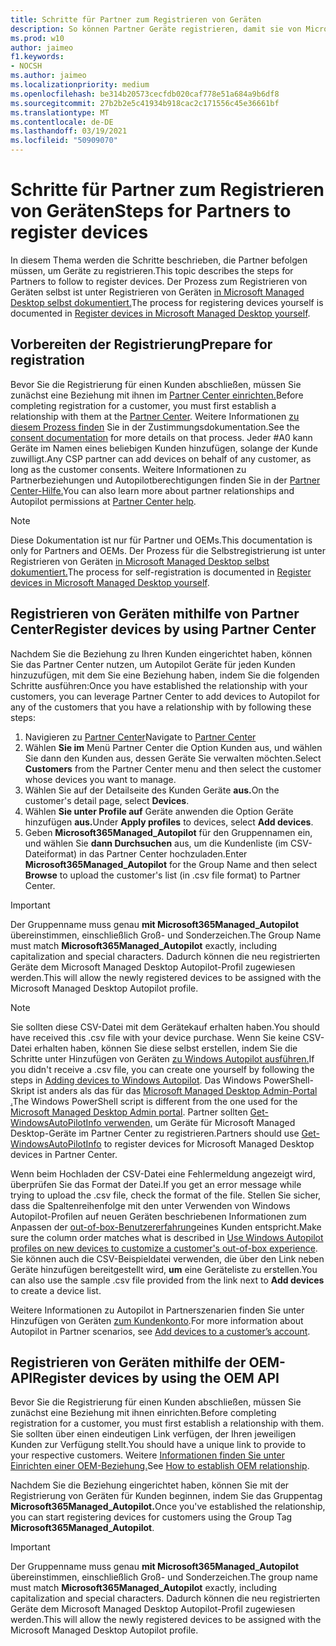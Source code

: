 ```yaml
---
title: Schritte für Partner zum Registrieren von Geräten
description: So können Partner Geräte registrieren, damit sie von Microsoft Managed Desktop verwaltet werden können
ms.prod: w10
author: jaimeo
f1.keywords:
- NOCSH
ms.author: jaimeo
ms.localizationpriority: medium
ms.openlocfilehash: be314b20573cecfdb020caf778e51a684a9b6df8
ms.sourcegitcommit: 27b2b2e5c41934b918cac2c171556c45e36661bf
ms.translationtype: MT
ms.contentlocale: de-DE
ms.lasthandoff: 03/19/2021
ms.locfileid: "50909070"
---
```

# <a name="steps-for-partners-to-register-devices"></a><span data-ttu-id="29bf0-103">Schritte für Partner zum Registrieren von Geräten</span><span class="sxs-lookup"><span data-stu-id="29bf0-103">Steps for Partners to register devices</span></span>


<span data-ttu-id="29bf0-104">In diesem Thema werden die Schritte beschrieben, die Partner befolgen müssen, um Geräte zu registrieren.</span><span class="sxs-lookup"><span data-stu-id="29bf0-104">This topic describes the steps for Partners to follow to register devices.</span></span> <span data-ttu-id="29bf0-105">Der Prozess zum Registrieren von Geräten selbst ist unter Registrieren von Geräten [in Microsoft Managed Desktop selbst dokumentiert.](register-devices-self.md)</span><span class="sxs-lookup"><span data-stu-id="29bf0-105">The process for registering devices yourself is documented in [Register devices in Microsoft Managed Desktop yourself](register-devices-self.md).</span></span>



## <a name="prepare-for-registration"></a><span data-ttu-id="29bf0-106">Vorbereiten der Registrierung</span><span class="sxs-lookup"><span data-stu-id="29bf0-106">Prepare for registration</span></span> 
<span data-ttu-id="29bf0-107">Bevor Sie die Registrierung für einen Kunden abschließen, müssen Sie zunächst eine Beziehung mit ihnen im [Partner Center einrichten.](https://partner.microsoft.com/dashboard)</span><span class="sxs-lookup"><span data-stu-id="29bf0-107">Before completing registration for a customer, you must first establish a relationship with them at the [Partner Center](https://partner.microsoft.com/dashboard).</span></span> <span data-ttu-id="29bf0-108">Weitere Informationen [zu diesem Prozess finden](/windows/deployment/windows-autopilot/registration-auth#csp-authorization) Sie in der Zustimmungsdokumentation.</span><span class="sxs-lookup"><span data-stu-id="29bf0-108">See the [consent documentation](/windows/deployment/windows-autopilot/registration-auth#csp-authorization) for more details on that process.</span></span> <span data-ttu-id="29bf0-109">Jeder #A0 kann Geräte im Namen eines beliebigen Kunden hinzufügen, solange der Kunde zuwilligt.</span><span class="sxs-lookup"><span data-stu-id="29bf0-109">Any CSP partner can add devices on behalf of any customer, as long as the customer consents.</span></span> <span data-ttu-id="29bf0-110">Weitere Informationen zu Partnerbeziehungen und Autopilotberechtigungen finden Sie in der [Partner Center-Hilfe.](/partner-center/customers_revoke_admin_privileges#windows-autopilot)</span><span class="sxs-lookup"><span data-stu-id="29bf0-110">You can also learn more about partner relationships and Autopilot permissions at [Partner Center help](/partner-center/customers_revoke_admin_privileges#windows-autopilot).</span></span>


> [!NOTE]
> <span data-ttu-id="29bf0-111">Diese Dokumentation ist nur für Partner und OEMs.</span><span class="sxs-lookup"><span data-stu-id="29bf0-111">This documentation is only for Partners and OEMs.</span></span> <span data-ttu-id="29bf0-112">Der Prozess für die Selbstregistrierung ist unter Registrieren von Geräten [in Microsoft Managed Desktop selbst dokumentiert.](register-devices-self.md)</span><span class="sxs-lookup"><span data-stu-id="29bf0-112">The process for self-registration is documented in [Register devices in Microsoft Managed Desktop yourself](register-devices-self.md).</span></span>


## <a name="register-devices-by-using-partner-center"></a><span data-ttu-id="29bf0-113">Registrieren von Geräten mithilfe von Partner Center</span><span class="sxs-lookup"><span data-stu-id="29bf0-113">Register devices by using Partner Center</span></span>

<span data-ttu-id="29bf0-114">Nachdem Sie die Beziehung zu Ihren Kunden eingerichtet haben, können Sie das Partner Center nutzen, um Autopilot Geräte für jeden Kunden hinzuzufügen, mit dem Sie eine Beziehung haben, indem Sie die folgenden Schritte ausführen:</span><span class="sxs-lookup"><span data-stu-id="29bf0-114">Once you have established the relationship with your customers, you can leverage Partner Center to add devices to Autopilot for any of the customers that you have a relationship with by following these steps:</span></span>

1. <span data-ttu-id="29bf0-115">Navigieren zu [Partner Center](https://partner.microsoft.com/dashboard)</span><span class="sxs-lookup"><span data-stu-id="29bf0-115">Navigate to [Partner Center](https://partner.microsoft.com/dashboard)</span></span>
2. <span data-ttu-id="29bf0-116">Wählen **Sie im** Menü Partner Center die Option Kunden aus, und wählen Sie dann den Kunden aus, dessen Geräte Sie verwalten möchten.</span><span class="sxs-lookup"><span data-stu-id="29bf0-116">Select **Customers** from the Partner Center menu and then select the customer whose devices you want to manage.</span></span>
3. <span data-ttu-id="29bf0-117">Wählen Sie auf der Detailseite des Kunden Geräte **aus.**</span><span class="sxs-lookup"><span data-stu-id="29bf0-117">On the customer's detail page, select **Devices**.</span></span>
4. <span data-ttu-id="29bf0-118">Wählen **Sie unter Profile auf** Geräte anwenden die Option Geräte hinzufügen **aus.**</span><span class="sxs-lookup"><span data-stu-id="29bf0-118">Under **Apply profiles** to devices, select **Add devices**.</span></span>
5. <span data-ttu-id="29bf0-119">Geben **Microsoft365Managed_Autopilot** für den Gruppennamen ein, und wählen Sie **dann Durchsuchen** aus, um die Kundenliste (im CSV-Dateiformat) in das Partner Center hochzuladen.</span><span class="sxs-lookup"><span data-stu-id="29bf0-119">Enter **Microsoft365Managed_Autopilot** for the Group Name and then select **Browse** to upload the customer's list (in .csv file format) to Partner Center.</span></span>


> [!IMPORTANT]
> <span data-ttu-id="29bf0-120">Der Gruppenname muss genau **mit Microsoft365Managed_Autopilot** übereinstimmen, einschließlich Groß- und Sonderzeichen.</span><span class="sxs-lookup"><span data-stu-id="29bf0-120">The Group Name must match **Microsoft365Managed_Autopilot** exactly, including capitalization and special characters.</span></span> <span data-ttu-id="29bf0-121">Dadurch können die neu registrierten Geräte dem Microsoft Managed Desktop Autopilot-Profil zugewiesen werden.</span><span class="sxs-lookup"><span data-stu-id="29bf0-121">This will allow the newly registered devices to be assigned with the Microsoft Managed Desktop Autopilot profile.</span></span>

>[!NOTE]
> <span data-ttu-id="29bf0-122">Sie sollten diese CSV-Datei mit dem Gerätekauf erhalten haben.</span><span class="sxs-lookup"><span data-stu-id="29bf0-122">You should have received this .csv file with your device purchase.</span></span> <span data-ttu-id="29bf0-123">Wenn Sie keine CSV-Datei erhalten haben, können Sie diese selbst erstellen, indem Sie die Schritte unter Hinzufügen von Geräten [zu Windows Autopilot ausführen.](/windows/deployment/windows-autopilot/add-devices#collecting-the-hardware-id-from-existing-devices-using-powershell)</span><span class="sxs-lookup"><span data-stu-id="29bf0-123">If you didn't receive a .csv file, you can create one yourself by following the steps in [Adding devices to Windows Autopilot](/windows/deployment/windows-autopilot/add-devices#collecting-the-hardware-id-from-existing-devices-using-powershell).</span></span> <span data-ttu-id="29bf0-124">Das Windows PowerShell-Skript ist anders als das für das [Microsoft Managed Desktop Admin-Portal .](./register-devices-self.md?view=o365-worldwide#obtain-the-hardware-hash)</span><span class="sxs-lookup"><span data-stu-id="29bf0-124">The Windows PowerShell script is different from the one used for the [Microsoft Managed Desktop Admin portal](./register-devices-self.md?view=o365-worldwide#obtain-the-hardware-hash).</span></span> <span data-ttu-id="29bf0-125">Partner sollten [Get-WindowsAutoPilotInfo verwenden,](https://www.powershellgallery.com/packages/Get-WindowsAutoPilotInfo) um Geräte für Microsoft Managed Desktop-Geräte im Partner Center zu registrieren.</span><span class="sxs-lookup"><span data-stu-id="29bf0-125">Partners should use [Get-WindowsAutoPilotInfo](https://www.powershellgallery.com/packages/Get-WindowsAutoPilotInfo) to register devices for Microsoft Managed Desktop devices in Partner Center.</span></span>

<span data-ttu-id="29bf0-126">Wenn beim Hochladen der CSV-Datei eine Fehlermeldung angezeigt wird, überprüfen Sie das Format der Datei.</span><span class="sxs-lookup"><span data-stu-id="29bf0-126">If you get an error message while trying to upload the .csv file, check the format of the file.</span></span> <span data-ttu-id="29bf0-127">Stellen Sie sicher, dass die Spaltenreihenfolge mit den unter Verwenden von Windows Autopilot-Profilen auf neuen Geräten beschriebenen Informationen zum Anpassen der [out-of-box-Benutzererfahrung](/partner-center/autopilot#add-devices-to-a-customers-account)eines Kunden entspricht.</span><span class="sxs-lookup"><span data-stu-id="29bf0-127">Make sure the column order matches what is described in [Use Windows Autopilot profiles on new devices to customize a customer's out-of-box experience](/partner-center/autopilot#add-devices-to-a-customers-account).</span></span> <span data-ttu-id="29bf0-128">Sie können auch die CSV-Beispieldatei verwenden, die über den Link neben Geräte hinzufügen bereitgestellt wird, **um** eine Geräteliste zu erstellen.</span><span class="sxs-lookup"><span data-stu-id="29bf0-128">You can also use the sample .csv file provided from the link next to **Add devices** to create a device list.</span></span> 

<span data-ttu-id="29bf0-129">Weitere Informationen zu Autopilot in Partnerszenarien finden Sie unter Hinzufügen von Geräten [zum Kundenkonto](/partner-center/autopilot#add-devices-to-a-customers-account).</span><span class="sxs-lookup"><span data-stu-id="29bf0-129">For more information about Autopilot in Partner scenarios, see [Add devices to a customer’s account](/partner-center/autopilot#add-devices-to-a-customers-account).</span></span>


## <a name="register-devices-by-using-the-oem-api"></a><span data-ttu-id="29bf0-130">Registrieren von Geräten mithilfe der OEM-API</span><span class="sxs-lookup"><span data-stu-id="29bf0-130">Register devices by using the OEM API</span></span>

<span data-ttu-id="29bf0-131">Bevor Sie die Registrierung für einen Kunden abschließen, müssen Sie zunächst eine Beziehung mit ihnen einrichten.</span><span class="sxs-lookup"><span data-stu-id="29bf0-131">Before completing registration for a customer, you must first establish a relationship with them.</span></span> <span data-ttu-id="29bf0-132">Sie sollten über einen eindeutigen Link verfügen, der Ihren jeweiligen Kunden zur Verfügung stellt.</span><span class="sxs-lookup"><span data-stu-id="29bf0-132">You should have a unique link to provide to your respective customers.</span></span> <span data-ttu-id="29bf0-133">Weitere [Informationen finden Sie unter Einrichten einer OEM-Beziehung.](/windows/deployment/windows-autopilot/registration-auth#oem-authorization)</span><span class="sxs-lookup"><span data-stu-id="29bf0-133">See [How to establish OEM relationship](/windows/deployment/windows-autopilot/registration-auth#oem-authorization).</span></span>

<span data-ttu-id="29bf0-134">Nachdem Sie die Beziehung eingerichtet haben, können Sie mit der Registrierung von Geräten für Kunden beginnen, indem Sie das Gruppentag **Microsoft365Managed_Autopilot.**</span><span class="sxs-lookup"><span data-stu-id="29bf0-134">Once you've established the relationship, you can start registering devices for customers using the Group Tag **Microsoft365Managed_Autopilot**.</span></span>

> [!IMPORTANT]
> <span data-ttu-id="29bf0-135">Der Gruppenname muss genau **mit Microsoft365Managed_Autopilot** übereinstimmen, einschließlich Groß- und Sonderzeichen.</span><span class="sxs-lookup"><span data-stu-id="29bf0-135">The group name must match **Microsoft365Managed_Autopilot** exactly, including capitalization and special characters.</span></span> <span data-ttu-id="29bf0-136">Dadurch können die neu registrierten Geräte dem Microsoft Managed Desktop Autopilot-Profil zugewiesen werden.</span><span class="sxs-lookup"><span data-stu-id="29bf0-136">This will allow the newly registered devices to be assigned with the Microsoft Managed Desktop Autopilot profile.</span></span>